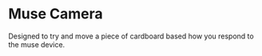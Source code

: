 # Muse Camera

Designed to try and move a piece of cardboard based how you respond to the muse device. 
